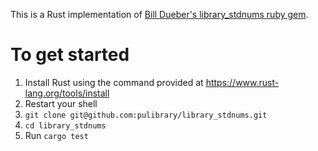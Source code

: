 This is a Rust implementation of [Bill Dueber's library_stdnums ruby gem](https://github.com/billdueber/library_stdnums).

# To get started

1. Install Rust using the command provided at https://www.rust-lang.org/tools/install
1. Restart your shell
1. `git clone git@github.com:pulibrary/library_stdnums.git`
1. `cd library_stdnums`
1. Run `cargo test`
